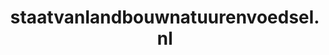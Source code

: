 ---
layout: post
title:  "staatvanlandbouwnatuurenvoedsel.nl"
internal_url:  "/dutchgov/staatvanlandbouwnatuurenvoedsel.nl.html"
categories: dutchgov
---
